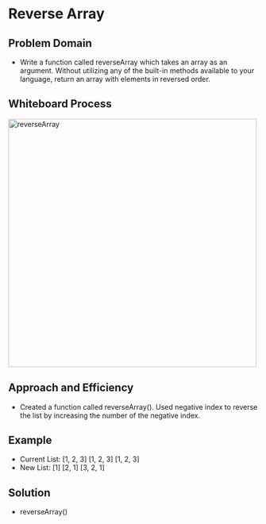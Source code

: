 # Reverse Array

## Problem Domain

- Write a function called reverseArray which takes an array as an argument. Without utilizing any of the built-in methods available to your language, return an array with elements in reversed order.

## Whiteboard Process

<img width="500" alt="reverseArray" src="https://user-images.githubusercontent.com/120413183/229712199-29dab25d-d115-4fd6-b545-d94bc5e74ea4.png">

## Approach and Efficiency

- Created a function called reverseArray(). Used negative index to reverse the list by increasing the number of the negative index.

## Example

- Current List: [1, 2, 3] [1, 2, 3] [1, 2, 3]
- New List:     [1]       [2, 1]    [3, 2, 1]

## Solution

- reverseArray()

